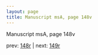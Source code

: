 ```yaml
---
layout: page
title: Manuscript msA, page 148v
---
```


Manuscript msA, page 148v

prev:  [148r](../148r) | next:  [149r](../149r)